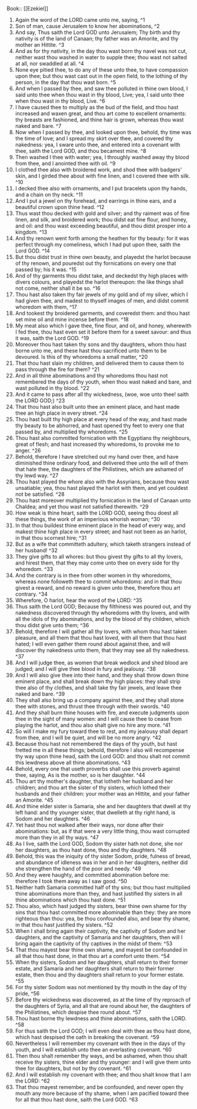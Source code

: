  Book:: [[Ezekiel]]
 1. Again the word of the LORD came unto me, saying, ^1
 2. Son of man, cause Jerusalem to know her abominations, ^2
 3. And say, Thus saith the Lord GOD unto Jerusalem; Thy birth and thy nativity is of the land of Canaan; thy father was an Amorite, and thy mother an Hittite. ^3
 4. And as for thy nativity, in the day thou wast born thy navel was not cut, neither wast thou washed in water to supple thee; thou wast not salted at all, nor swaddled at all. ^4
 5. None eye pitied thee, to do any of these unto thee, to have compassion upon thee; but thou wast cast out in the open field, to the lothing of thy person, in the day that thou wast born. ^5
 6. And when I passed by thee, and saw thee polluted in thine own blood, I said unto thee when thou wast in thy blood, Live; yea, I said unto thee when thou wast in thy blood, Live. ^6
 7. I have caused thee to multiply as the bud of the field, and thou hast increased and waxen great, and thou art come to excellent ornaments: thy breasts are fashioned, and thine hair is grown, whereas thou wast naked and bare. ^7
 8. Now when I passed by thee, and looked upon thee, behold, thy time was the time of love; and I spread my skirt over thee, and covered thy nakedness: yea, I sware unto thee, and entered into a covenant with thee, saith the Lord GOD, and thou becamest mine. ^8
 9. Then washed I thee with water; yea, I throughly washed away thy blood from thee, and I anointed thee with oil. ^9
 10. I clothed thee also with broidered work, and shod thee with badgers' skin, and I girded thee about with fine linen, and I covered thee with silk. ^10
 11. I decked thee also with ornaments, and I put bracelets upon thy hands, and a chain on thy neck. ^11
 12. And I put a jewel on thy forehead, and earrings in thine ears, and a beautiful crown upon thine head. ^12
 13. Thus wast thou decked with gold and silver; and thy raiment was of fine linen, and silk, and broidered work; thou didst eat fine flour, and honey, and oil: and thou wast exceeding beautiful, and thou didst prosper into a kingdom. ^13
 14. And thy renown went forth among the heathen for thy beauty: for it was perfect through my comeliness, which I had put upon thee, saith the Lord GOD. ^14
 15. But thou didst trust in thine own beauty, and playedst the harlot because of thy renown, and pouredst out thy fornications on every one that passed by; his it was. ^15
 16. And of thy garments thou didst take, and deckedst thy high places with divers colours, and playedst the harlot thereupon: the like things shall not come, neither shall it be so. ^16
 17. Thou hast also taken thy fair jewels of my gold and of my silver, which I had given thee, and madest to thyself images of men, and didst commit whoredom with them, ^17
 18. And tookest thy broidered garments, and coveredst them: and thou hast set mine oil and mine incense before them. ^18
 19. My meat also which I gave thee, fine flour, and oil, and honey, wherewith I fed thee, thou hast even set it before them for a sweet savour: and thus it was, saith the Lord GOD. ^19
 20. Moreover thou hast taken thy sons and thy daughters, whom thou hast borne unto me, and these hast thou sacrificed unto them to be devoured. Is this of thy whoredoms a small matter, ^20
 21. That thou hast slain my children, and delivered them to cause them to pass through the fire for them? ^21
 22. And in all thine abominations and thy whoredoms thou hast not remembered the days of thy youth, when thou wast naked and bare, and wast polluted in thy blood. ^22
 23. And it came to pass after all thy wickedness, (woe, woe unto thee! saith the LORD GOD;) ^23
 24. That thou hast also built unto thee an eminent place, and hast made thee an high place in every street. ^24
 25. Thou hast built thy high place at every head of the way, and hast made thy beauty to be abhorred, and hast opened thy feet to every one that passed by, and multiplied thy whoredoms. ^25
 26. Thou hast also committed fornication with the Egyptians thy neighbours, great of flesh; and hast increased thy whoredoms, to provoke me to anger. ^26
 27. Behold, therefore I have stretched out my hand over thee, and have diminished thine ordinary food, and delivered thee unto the will of them that hate thee, the daughters of the Philistines, which are ashamed of thy lewd way. ^27
 28. Thou hast played the whore also with the Assyrians, because thou wast unsatiable; yea, thou hast played the harlot with them, and yet couldest not be satisfied. ^28
 29. Thou hast moreover multiplied thy fornication in the land of Canaan unto Chaldea; and yet thou wast not satisfied therewith. ^29
 30. How weak is thine heart, saith the LORD GOD, seeing thou doest all these things, the work of an imperious whorish woman; ^30
 31. In that thou buildest thine eminent place in the head of every way, and makest thine high place in every street; and hast not been as an harlot, in that thou scornest hire; ^31
 32. But as a wife that committeth adultery, which taketh strangers instead of her husband! ^32
 33. They give gifts to all whores: but thou givest thy gifts to all thy lovers, and hirest them, that they may come unto thee on every side for thy whoredom. ^33
 34. And the contrary is in thee from other women in thy whoredoms, whereas none followeth thee to commit whoredoms: and in that thou givest a reward, and no reward is given unto thee, therefore thou art contrary. ^34
 35. Wherefore, O harlot, hear the word of the LORD: ^35
 36. Thus saith the Lord GOD; Because thy filthiness was poured out, and thy nakedness discovered through thy whoredoms with thy lovers, and with all the idols of thy abominations, and by the blood of thy children, which thou didst give unto them; ^36
 37. Behold, therefore I will gather all thy lovers, with whom thou hast taken pleasure, and all them that thou hast loved, with all them that thou hast hated; I will even gather them round about against thee, and will discover thy nakedness unto them, that they may see all thy nakedness. ^37
 38. And I will judge thee, as women that break wedlock and shed blood are judged; and I will give thee blood in fury and jealousy. ^38
 39. And I will also give thee into their hand, and they shall throw down thine eminent place, and shall break down thy high places: they shall strip thee also of thy clothes, and shall take thy fair jewels, and leave thee naked and bare. ^39
 40. They shall also bring up a company against thee, and they shall stone thee with stones, and thrust thee through with their swords. ^40
 41. And they shall burn thine houses with fire, and execute judgments upon thee in the sight of many women: and I will cause thee to cease from playing the harlot, and thou also shalt give no hire any more. ^41
 42. So will I make my fury toward thee to rest, and my jealousy shall depart from thee, and I will be quiet, and will be no more angry. ^42
 43. Because thou hast not remembered the days of thy youth, but hast fretted me in all these things; behold, therefore I also will recompense thy way upon thine head, saith the Lord GOD: and thou shalt not commit this lewdness above all thine abominations. ^43
 44. Behold, every one that useth proverbs shall use this proverb against thee, saying, As is the mother, so is her daughter. ^44
 45. Thou art thy mother's daughter, that lotheth her husband and her children; and thou art the sister of thy sisters, which lothed their husbands and their children: your mother was an Hittite, and your father an Amorite. ^45
 46. And thine elder sister is Samaria, she and her daughters that dwell at thy left hand: and thy younger sister, that dwelleth at thy right hand, is Sodom and her daughters. ^46
 47. Yet hast thou not walked after their ways, nor done after their abominations: but, as if that were a very little thing, thou wast corrupted more than they in all thy ways. ^47
 48. As I live, saith the Lord GOD, Sodom thy sister hath not done, she nor her daughters, as thou hast done, thou and thy daughters. ^48
 49. Behold, this was the iniquity of thy sister Sodom, pride, fulness of bread, and abundance of idleness was in her and in her daughters, neither did she strengthen the hand of the poor and needy. ^49
 50. And they were haughty, and committed abomination before me: therefore I took them away as I saw good. ^50
 51. Neither hath Samaria committed half of thy sins; but thou hast multiplied thine abominations more than they, and hast justified thy sisters in all thine abominations which thou hast done. ^51
 52. Thou also, which hast judged thy sisters, bear thine own shame for thy sins that thou hast committed more abominable than they: they are more righteous than thou: yea, be thou confounded also, and bear thy shame, in that thou hast justified thy sisters. ^52
 53. When I shall bring again their captivity, the captivity of Sodom and her daughters, and the captivity of Samaria and her daughters, then will I bring again the captivity of thy captives in the midst of them: ^53
 54. That thou mayest bear thine own shame, and mayest be confounded in all that thou hast done, in that thou art a comfort unto them. ^54
 55. When thy sisters, Sodom and her daughters, shall return to their former estate, and Samaria and her daughters shall return to their former estate, then thou and thy daughters shall return to your former estate. ^55
 56. For thy sister Sodom was not mentioned by thy mouth in the day of thy pride, ^56
 57. Before thy wickedness was discovered, as at the time of thy reproach of the daughters of Syria, and all that are round about her, the daughters of the Philistines, which despise thee round about. ^57
 58. Thou hast borne thy lewdness and thine abominations, saith the LORD. ^58
 59. For thus saith the Lord GOD; I will even deal with thee as thou hast done, which hast despised the oath in breaking the covenant. ^59
 60. Nevertheless I will remember my covenant with thee in the days of thy youth, and I will establish unto thee an everlasting covenant. ^60
 61. Then thou shalt remember thy ways, and be ashamed, when thou shalt receive thy sisters, thine elder and thy younger: and I will give them unto thee for daughters, but not by thy covenant. ^61
 62. And I will establish my covenant with thee; and thou shalt know that I am the LORD: ^62
 63. That thou mayest remember, and be confounded, and never open thy mouth any more because of thy shame, when I am pacified toward thee for all that thou hast done, saith the Lord GOD. ^63
